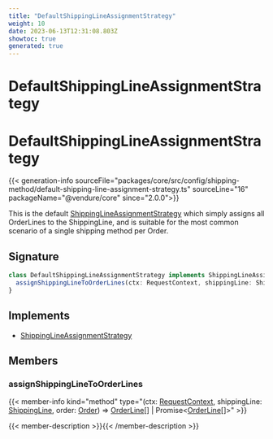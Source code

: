 ```yaml
---
title: "DefaultShippingLineAssignmentStrategy"
weight: 10
date: 2023-06-13T12:31:08.803Z
showtoc: true
generated: true
---
```

<!-- This file was generated from the Vendure source. Do not modify. Instead, re-run the "docs:build" script -->

# DefaultShippingLineAssignmentStrategy
<div class="symbol">


# DefaultShippingLineAssignmentStrategy

{{< generation-info sourceFile="packages/core/src/config/shipping-method/default-shipping-line-assignment-strategy.ts" sourceLine="16" packageName="@vendure/core" since="2.0.0">}}

This is the default <a href='/typescript-api/shipping/shipping-line-assignment-strategy#shippinglineassignmentstrategy'>ShippingLineAssignmentStrategy</a> which simply assigns all OrderLines to the
ShippingLine, and is suitable for the most common scenario of a single shipping method per Order.

## Signature

```TypeScript
class DefaultShippingLineAssignmentStrategy implements ShippingLineAssignmentStrategy {
  assignShippingLineToOrderLines(ctx: RequestContext, shippingLine: ShippingLine, order: Order) => OrderLine[] | Promise<OrderLine[]>;
}
```
## Implements

 * <a href='/typescript-api/shipping/shipping-line-assignment-strategy#shippinglineassignmentstrategy'>ShippingLineAssignmentStrategy</a>


## Members

### assignShippingLineToOrderLines

{{< member-info kind="method" type="(ctx: <a href='/typescript-api/request/request-context#requestcontext'>RequestContext</a>, shippingLine: <a href='/typescript-api/entities/shipping-line#shippingline'>ShippingLine</a>, order: <a href='/typescript-api/entities/order#order'>Order</a>) => <a href='/typescript-api/entities/order-line#orderline'>OrderLine</a>[] | Promise&#60;<a href='/typescript-api/entities/order-line#orderline'>OrderLine</a>[]&#62;"  >}}

{{< member-description >}}{{< /member-description >}}


</div>
